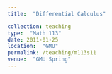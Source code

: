 ```yaml
---
title:  "Differential Calculus"

collection: teaching
type:  "Math 113"
date: 2011-01-25
location:  "GMU"
permalink: /teaching/m113s11
venue:  "GMU Spring"
---
```

